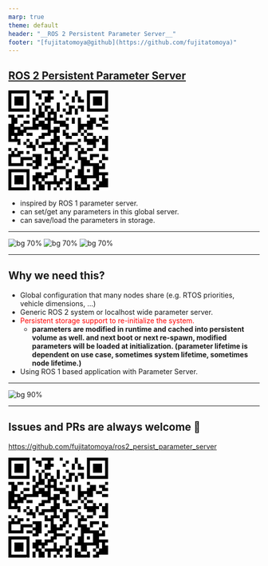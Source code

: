 ```yaml
---
marp: true
theme: default
header: "__ROS 2 Persistent Parameter Server__"
footer: "[fujitatomoya@github](https://github.com/fujitatomoya)"
---
```


## [ROS 2 Persistent Parameter Server](https://github.com/fujitatomoya/ros2_persist_parameter_server)

![bg right:35% width:300px](../images/QR.png)

- inspired by ROS 1 parameter server.
- can set/get any parameters in this global server.
- can save/load the parameters in storage.


<!---
Comment Here
--->

---

![bg 70%](https://images.squarespace-cdn.com/content/v1/606d378755a86f589aa297b7/1653397531343-6M4IQ4JWDQV1SQ8W17UN/HumbleHawksbill_TransparentBG-NoROS.png)
![bg 70%](https://images.squarespace-cdn.com/content/v1/606d378755a86f589aa297b7/1684793822030-O5GLQ81TY0M8RZ7I422Q/IronIrwiniLogo.jpg?format=750w)
![bg 70%](https://images.squarespace-cdn.com/content/v1/606d378755a86f589aa297b7/1628726028642-TVRVRIQL914IVYWV8MG9/rolling.png)

<!---
Supported platforms
--->

---

## Why we need this?

- Global configuration that many nodes share (e.g. RTOS priorities, vehicle dimensions, …)
- Generic ROS 2 system or localhost wide parameter server.
- <span style="color:red;">Persistent storage support to re-initialize the system.</span>
  - **parameters are modified in runtime and cached into persistent volume as well. and next boot or next re-spawn, modified parameters will be loaded at initialization. (parameter lifetime is dependent on use case, sometimes system lifetime, sometimes node lifetime.)**
- Using ROS 1 based application with Parameter Server.

<!---
Comment Here
--->

---

![bg 90%](../images/overview_architecture.png)

---

## Issues and PRs are always welcome 🚀

https://github.com/fujitatomoya/ros2_persist_parameter_server

![bg left:35% width:300px](../images/QR.png)

<!---
Comment Here
--->
